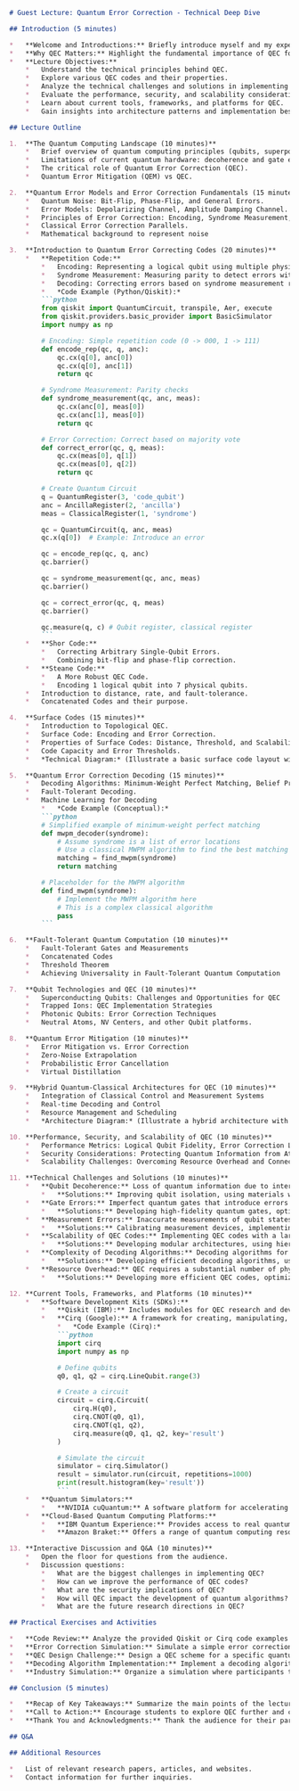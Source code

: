 ```markdown
# Guest Lecture: Quantum Error Correction - Technical Deep Dive

## Introduction (5 minutes)

*   **Welcome and Introductions:** Briefly introduce myself and my experience in Quantum Error Correction (QEC).
*   **Why QEC Matters:** Highlight the fundamental importance of QEC for realizing fault-tolerant quantum computation.
*   **Lecture Objectives:**
    *   Understand the technical principles behind QEC.
    *   Explore various QEC codes and their properties.
    *   Analyze the technical challenges and solutions in implementing QEC.
    *   Evaluate the performance, security, and scalability considerations of QEC.
    *   Learn about current tools, frameworks, and platforms for QEC.
    *   Gain insights into architecture patterns and implementation best practices.

## Lecture Outline

1.  **The Quantum Computing Landscape (10 minutes)**
    *   Brief overview of quantum computing principles (qubits, superposition, entanglement).
    *   Limitations of current quantum hardware: decoherence and gate errors.
    *   The critical role of Quantum Error Correction (QEC).
    *   Quantum Error Mitigation (QEM) vs QEC.

2.  **Quantum Error Models and Error Correction Fundamentals (15 minutes)**
    *   Quantum Noise: Bit-Flip, Phase-Flip, and General Errors.
    *   Error Models: Depolarizing Channel, Amplitude Damping Channel.
    *   Principles of Error Correction: Encoding, Syndrome Measurement, Decoding.
    *   Classical Error Correction Parallels.
    *   Mathematical background to represent noise

3.  **Introduction to Quantum Error Correcting Codes (20 minutes)**
    *   **Repetition Code:**
        *   Encoding: Representing a logical qubit using multiple physical qubits to protect against bit-flip errors.
        *   Syndrome Measurement: Measuring parity to detect errors without collapsing the superposition.
        *   Decoding: Correcting errors based on syndrome measurement results.
        *   *Code Example (Python/Qiskit):*
        ```python
        from qiskit import QuantumCircuit, transpile, Aer, execute
        from qiskit.providers.basic_provider import BasicSimulator
        import numpy as np

        # Encoding: Simple repetition code (0 -> 000, 1 -> 111)
        def encode_rep(qc, q, anc):
            qc.cx(q[0], anc[0])
            qc.cx(q[0], anc[1])
            return qc

        # Syndrome Measurement: Parity checks
        def syndrome_measurement(qc, anc, meas):
            qc.cx(anc[0], meas[0])
            qc.cx(anc[1], meas[0])
            return qc

        # Error Correction: Correct based on majority vote
        def correct_error(qc, q, meas):
            qc.cx(meas[0], q[1])
            qc.cx(meas[0], q[2])
            return qc

        # Create Quantum Circuit
        q = QuantumRegister(3, 'code_qubit')
        anc = AncillaRegister(2, 'ancilla')
        meas = ClassicalRegister(1, 'syndrome')

        qc = QuantumCircuit(q, anc, meas)
        qc.x(q[0])  # Example: Introduce an error

        qc = encode_rep(qc, q, anc)
        qc.barrier()

        qc = syndrome_measurement(qc, anc, meas)
        qc.barrier()

        qc = correct_error(qc, q, meas)
        qc.barrier()

        qc.measure(q, c) # Qubit register, classical register
        ```
    *   **Shor Code:**
        *   Correcting Arbitrary Single-Qubit Errors.
        *   Combining bit-flip and phase-flip correction.
    *   **Steane Code:**
        *   A More Robust QEC Code.
        *   Encoding 1 logical qubit into 7 physical qubits.
    *   Introduction to distance, rate, and fault-tolerance.
    *   Concatenated Codes and their purpose.

4.  **Surface Codes (15 minutes)**
    *   Introduction to Topological QEC.
    *   Surface Code: Encoding and Error Correction.
    *   Properties of Surface Codes: Distance, Threshold, and Scalability.
    *   Code Capacity and Error Thresholds.
    *   *Technical Diagram:* (Illustrate a basic surface code layout with data and ancilla qubits)

5.  **Quantum Error Correction Decoding (15 minutes)**
    *   Decoding Algorithms: Minimum-Weight Perfect Matching, Belief Propagation.
    *   Fault-Tolerant Decoding.
    *   Machine Learning for Decoding
        *   *Code Example (Conceptual):*
        ```python
        # Simplified example of minimum-weight perfect matching
        def mwpm_decoder(syndrome):
            # Assume syndrome is a list of error locations
            # Use a classical MWPM algorithm to find the best matching
            matching = find_mwpm(syndrome)
            return matching

        # Placeholder for the MWPM algorithm
        def find_mwpm(syndrome):
            # Implement the MWPM algorithm here
            # This is a complex classical algorithm
            pass
        ```

6.  **Fault-Tolerant Quantum Computation (10 minutes)**
    *   Fault-Tolerant Gates and Measurements
    *   Concatenated Codes
    *   Threshold Theorem
    *   Achieving Universality in Fault-Tolerant Quantum Computation

7.  **Qubit Technologies and QEC (10 minutes)**
    *   Superconducting Qubits: Challenges and Opportunities for QEC
    *   Trapped Ions: QEC Implementation Strategies
    *   Photonic Qubits: Error Correction Techniques
    *   Neutral Atoms, NV Centers, and other Qubit platforms.

8.  **Quantum Error Mitigation (10 minutes)**
    *   Error Mitigation vs. Error Correction
    *   Zero-Noise Extrapolation
    *   Probabilistic Error Cancellation
    *   Virtual Distillation

9.  **Hybrid Quantum-Classical Architectures for QEC (10 minutes)**
    *   Integration of Classical Control and Measurement Systems
    *   Real-time Decoding and Control
    *   Resource Management and Scheduling
    *   *Architecture Diagram:* (Illustrate a hybrid architecture with quantum processor, classical control, and decoding units).

10. **Performance, Security, and Scalability of QEC (10 minutes)**
    *   Performance Metrics: Logical Qubit Fidelity, Error Correction Latency
    *   Security Considerations: Protecting Quantum Information from Attacks
    *   Scalability Challenges: Overcoming Resource Overhead and Connectivity Limitations

11. **Technical Challenges and Solutions (10 minutes)**
    *   **Qubit Decoherence:** Loss of quantum information due to interaction with the environment.
        *   **Solutions:** Improving qubit isolation, using materials with low dielectric loss, and implementing dynamic decoupling techniques.
    *   **Gate Errors:** Imperfect quantum gates that introduce errors during computation.
        *   **Solutions:** Developing high-fidelity quantum gates, optimizing gate sequences, and using error-aware compilation techniques.
    *   **Measurement Errors:** Inaccurate measurements of qubit states.
        *   **Solutions:** Calibrating measurement devices, implementing error mitigation strategies, and using robust measurement protocols.
    *   **Scalability of QEC Codes:** Implementing QEC codes with a large number of qubits poses significant technical challenges.
        *   **Solutions:** Developing modular architectures, using hierarchical QEC codes, and optimizing qubit connectivity.
    *   **Complexity of Decoding Algorithms:** Decoding algorithms for QEC codes can be computationally intensive.
        *   **Solutions:** Developing efficient decoding algorithms, using machine learning techniques for decoding, and implementing hardware acceleration for decoding.
    *   **Resource Overhead:** QEC requires a substantial number of physical qubits to protect a single logical qubit, leading to significant resource overhead.
        *   **Solutions:** Developing more efficient QEC codes, optimizing qubit connectivity, and using topological QEC codes.

12. **Current Tools, Frameworks, and Platforms (10 minutes)**
    *   **Software Development Kits (SDKs):**
        *   **Qiskit (IBM):** Includes modules for QEC research and development.
        *   **Cirq (Google):** A framework for creating, manipulating, and optimizing quantum circuits, useful in QEC simulations.
            *   *Code Example (Cirq):*
            ```python
            import cirq
            import numpy as np

            # Define qubits
            q0, q1, q2 = cirq.LineQubit.range(3)

            # Create a circuit
            circuit = cirq.Circuit(
                cirq.H(q0),
                cirq.CNOT(q0, q1),
                cirq.CNOT(q1, q2),
                cirq.measure(q0, q1, q2, key='result')
            )

            # Simulate the circuit
            simulator = cirq.Simulator()
            result = simulator.run(circuit, repetitions=1000)
            print(result.histogram(key='result'))
            ```
    *   **Quantum Simulators:**
        *   **NVIDIA cuQuantum:** A software platform for accelerating quantum circuit simulation, beneficial for QEC research.
    *   **Cloud-Based Quantum Computing Platforms:**
        *   **IBM Quantum Experience:** Provides access to real quantum hardware and simulators for experimenting with QEC techniques.
        *   **Amazon Braket:** Offers a range of quantum computing resources, including simulators and hardware, useful for QEC implementation and testing.

13. **Interactive Discussion and Q&A (10 minutes)**
    *   Open the floor for questions from the audience.
    *   Discussion questions:
        *   What are the biggest challenges in implementing QEC?
        *   How can we improve the performance of QEC codes?
        *   What are the security implications of QEC?
        *   How will QEC impact the development of quantum algorithms?
        *   What are the future research directions in QEC?

## Practical Exercises and Activities

*   **Code Review:** Analyze the provided Qiskit or Cirq code examples and discuss their functionality and limitations.
*   **Error Correction Simulation:** Simulate a simple error correction scenario using a quantum simulator and observe the results.
*   **QEC Design Challenge:** Design a QEC scheme for a specific quantum algorithm and analyze its performance and resource requirements.
*   **Decoding Algorithm Implementation:** Implement a decoding algorithm for a simple QEC code and evaluate its performance.
*   **Industry Simulation:** Organize a simulation where participants take on roles within a quantum computing company and make decisions related to QEC research, development, and deployment.

## Conclusion (5 minutes)

*   **Recap of Key Takeaways:** Summarize the main points of the lecture and emphasize the importance of QEC for the future of quantum computing.
*   **Call to Action:** Encourage students to explore QEC further and consider pursuing careers in this exciting field.
*   **Thank You and Acknowledgments:** Thank the audience for their participation and acknowledge any individuals or organizations that contributed to the lecture.

## Q&A

## Additional Resources

*   List of relevant research papers, articles, and websites.
*   Contact information for further inquiries.
```